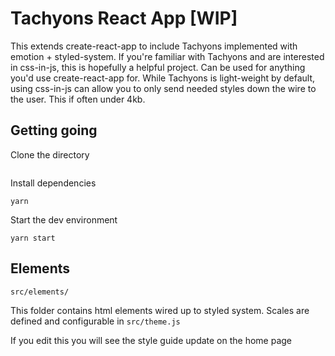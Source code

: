 # Tachyons React App [WIP]

This extends create-react-app to include Tachyons implemented with emotion +
styled-system. If you're familiar with Tachyons and are interested in
css-in-js, this is hopefully a helpful project. Can be used for anything you'd
use create-react-app for. While Tachyons is light-weight by default, using css-in-js can
allow you to only send needed styles down the wire to the user. This if often under 4kb. 

## Getting going

Clone the directory 
```
```

Install dependencies
```
yarn 
```

Start the dev environment
```
yarn start
```

## Elements 
```
src/elements/
```
This folder contains html elements wired up to styled system. Scales 
are defined and configurable in ```src/theme.js```

If you edit this you will see the style guide update on the home page


